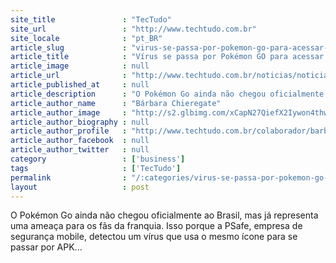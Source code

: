 ```yaml
---
site_title               : "TecTudo"
site_url                 : "http://www.techtudo.com.br"
site_locale              : "pt_BR"
article_slug             : "virus-se-passa-por-pokemon-go-para-acessar-dados-de-usuarios-no-android"
article_title            : "Vírus se passa por Pokémon GO para acessar dados de usuários no Android"
article_image            : null
article_url              : "http://www.techtudo.com.br/noticias/noticia/2016/07/virus-se-passa-por-pokemon-go-para-acessar-dados-de-usuarios-no-android.html"
article_published_at     : null
article_description      : "O Pokémon Go ainda não chegou oficialmente ao Brasil, mas já representa uma ameaça para os fãs da franquia. Isso porque a PSafe, empresa de segurança mobile, detectou um vírus que usa o mesmo ícone para se passar por APK..."
article_author_name      : "Bárbara Chieregate"
article_author_image     : "http://s2.glbimg.com/xCapN27QiefX2Iywon4thwV7DkE=/30x30/s2.glbimg.com/zmpbey_6LkF5gTkyyosMS2o5Z-8=/0x13:386x400/140x140/s.glbimg.com/po/tt2/f/original/2016/03/08/image1.jpg"
article_author_biography : null
article_author_profile   : "http://www.techtudo.com.br/colaborador/barbara-chieregate.html"
article_author_facebook  : null
article_author_twitter   : null
category                 : ['business']
tags                     : ['TecTudo']
permalink                : "/:categories/virus-se-passa-por-pokemon-go-para-acessar-dados-de-usuarios-no-android/"
layout                   : post
---
```


O Pokémon Go ainda não chegou oficialmente ao Brasil, mas já representa uma ameaça para os fãs da franquia. Isso porque a PSafe, empresa de segurança mobile, detectou um vírus que usa o mesmo ícone para se passar por APK...
